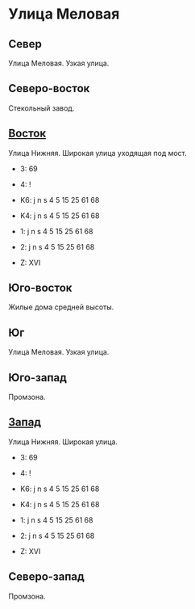 # Улица Меловая

## Север

Улица Меловая.
Узкая улица.

## Северо-восток

Стекольный завод.

## [Восток](./10500090.md)

Улица Нижняя.
Широкая улица уходящая под мост.

* 3:    69
* 4:    !

* K6:   j   n   s
        4   5   15  25  61  68
* K4:   j   n   s
        4   5   15  25  61  68
* 1:    j   n   s
        4   5   15  25  61  68
* 2:    j   n   s
        4   5   15  25  61  68

* Z:    XVI

## Юго-восток

Жилые дома средней высоты.

## Юг

Улица Меловая.
Узкая улица.

## Юго-запад

Промзона.

## [Запад](./10490090.md)

Улица Нижняя.
Широкая улица.

* 3:    69
* 4:    !

* K6:   j   n   s
        4   5   15  25  61  68
* K4:   j   n   s
        4   5   15  25  61  68
* 1:    j   n   s
        4   5   15  25  61  68
* 2:    j   n   s
        4   5   15  25  61  68

* Z:    XVI

## Северо-запад

Промзона.
